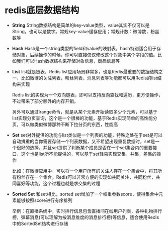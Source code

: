 # redis底层数据结构

* **String**
  String数据结构是简单的key-value类型，value其实不仅可以是String，也可以是数字。常规key-value缓存应用；常规计数：微博数，粉丝数等

* **Hash**
  Hash是一个string类型的field和value的映射表，hash特别适合用于存储对象，后续操作的时候，你可以直接仅仅修改这个对象中某个字段的值。比如我们可以Hash数据结构来存储对象信息，商品信息等

* **List**
  list就是链表，Redis list应用场景非常多，也是Redis最重要的数据结构之一，比如微博的关注列表，粉丝列表，消息列表等功能都可以用Redis的list结构来实现

  Redis list的实现为一个双向链表，即可以支持反向查找和遍历，更方便操作，不过带来了部分额外的内存开销。

  另外可以通过lrange命令，就是从某个元素开始读取多少个元素，可以基于list实现分页查询，这个是一个很棒的功能，基于Redis实现简单的高性能分页，可以做类似微博那种不断下拉分页的东西，性能高

* **Set**
  set对外提供的功能与list类似是一个列表的功能，特殊之处在于set是可以自动排重的当你需要存储一个列表数据，又不希望出现重复数据时，set是一个很好的选择，并且set提供了判断某个成员是否在一个set集合内的重要接口，这个也是list所不能提供的，可以基于set轻易实现交集，并集，差集的操作

  比如：在微博应用中，可以将一个用户所有的关注人存在一个集合中，将其所有粉丝存在一个集合。Redis可以非常方便的实现如共同关注，共同粉丝，共同喜好等功能，这个过程也就是求交集的过程

* **Sorted Set**
  和set相比，sorted set增加了一个权重参数score，使得集合中元素能够按照score进行有序排列

  举例：在直播系统中，实时排行信息包含直播间在线用户列表，各种礼物排行榜，弹幕消息(可以理解为按消息维度的消息排行榜)等信息，适合使用Redis中的SortedSet结构进行存储
  
